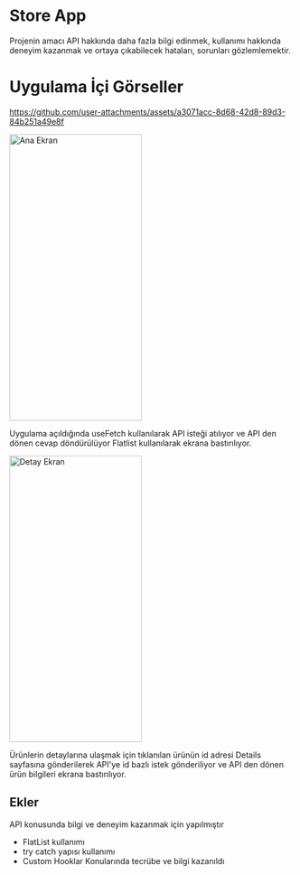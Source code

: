 
# Store App
Projenin amacı API hakkında daha fazla bilgi edinmek, kullanımı hakkında deneyim kazanmak ve ortaya çıkabilecek hataları, sorunları gözlemlemektir.

# Uygulama İçi Görseller




https://github.com/user-attachments/assets/a3071acc-8d68-42d8-89d3-84b251a49e8f

<img src="https://github.com/user-attachments/assets/177bc60b-9da2-4642-93f1-3df00a55cfb6" alt="Ana Ekran" width="234" height="507"/>


Uygulama açıldığında useFetch kullanılarak API isteği atılıyor ve API den dönen cevap döndürülüyor Flatlist kullanılarak ekrana bastırılıyor.

<img src="https://github.com/user-attachments/assets/a3071acc-8d68-42d8-89d3-84b251a49e8f" alt="Detay Ekran" width="234" height="507"/>

Ürünlerin detaylarına ulaşmak için tıklanılan ürünün id adresi Details sayfasına gönderilerek API'ye id bazlı istek gönderiliyor ve API den dönen ürün bilgileri ekrana bastırılıyor.



  
## Ekler

API konusunda bilgi ve deneyim kazanmak için yapılmıştır
- FlatList kullanımı
- try catch yapısı kullanımı
- Custom Hooklar
Konularında tecrübe ve bilgi kazanıldı
